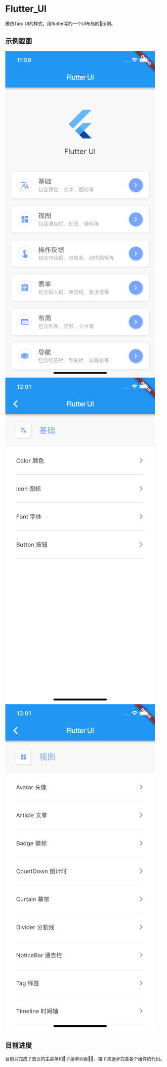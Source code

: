 # Flutter_UI

模仿Taro UI的样式，用flutter写的一个UI布局的示例。

## 示例截图

![flutter_ui_1](/screenshots/screenshots_1.png)
![flutter_ui_2](/screenshots/screenshots_2.png)
![flutter_ui_3](/screenshots/screenshots_3.png)

## 目前进度

目前只完成了首页的主菜单和子菜单列表，接下来逐步完善各个组件的代码。